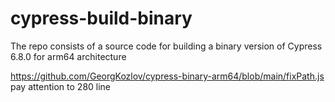 # cypress-build-binary
The repo consists of a source code for building a binary version of Cypress 6.8.0 for arm64 architecture 

https://github.com/GeorgKozlov/cypress-binary-arm64/blob/main/fixPath.js pay attention to 280 line
